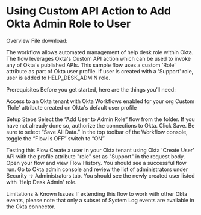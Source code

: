 # Using Custom API Action to Add Okta Admin Role to User

Overview
File download: 

The workflow allows automated management of help desk role within Okta. The flow leverages Okta's Custom API action which can be used to invoke any of Okta's published APIs. This sample flow uses a custom 'Role' attribute as part of Okta user profile. If user is created with a 'Support' role, user is added to HELP_DESK_ADMIN role. 

Prerequisites
Before you get started, here are the things you’ll need:

Access to an Okta tenant with Okta Workflows enabled for your org
Custom 'Role' attribute created on Okta's default user profile

Setup Steps
Select the “Add User to Admin Role” flow from the folder.
If you have not already done so, authorize the connections to Okta.
Click Save. Be sure to select “Save All Data.”
In the top toolbar of the Workflow console, toggle the “Flow is OFF” switch to “ON”

Testing this Flow
Create a user in your Okta tenant using Okta 'Create User' API with the profile attribute "role" set as "Support" in the request body.
Open your flow and view Flow History. You should see a successful flow run.
Go to Okta admin console and review the list of administrators under Security -> Administrators tab.
You should see the newly created user listed with 'Help Desk Admin' role.

Limitations & Known Issues
If extending this flow to work with other Okta events, please note that only a subset of System Log events are available in the Okta connector.
